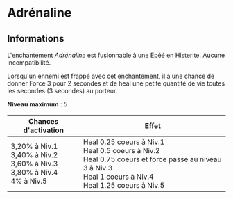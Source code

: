# Adrénaline

## Informations
L'enchantement *Adrénaline* est fusionnable à une Epéé en Histerite. Aucune incompatibilité.


Lorsqu'un ennemi est frappé avec cet enchantement, il a une chance de donner Force 3 pour 2 secondes et de heal une petite quantité de vie toutes les secondes (3 secondes) au porteur.


**Niveau maximum** : 5


| Chances d'activation | Effet |
| -------------------- | ----- | 
| 3,20% à Niv.1 <br> 3,40% à Niv.2 <br> 3,60% à Niv.3 <br> 3,80% à Niv.4 <br> 4% à Niv.5 | Heal 0.25 coeurs à Niv.1 <br> Heal 0.5 coeurs à Niv.2 <br> Heal 0.75 coeurs et force passe au niveau 3 à Niv.3 <br> Heal 1 coeurs à Niv.4 <br> Heal 1.25 coeurs à Niv.5 |


